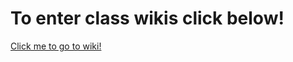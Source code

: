 # To enter class wikis click below!
[Click me to go to wiki!](https://github.com/ChampPG/NET-330-01/wiki)
